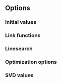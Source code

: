 ## Options

### Initial values

### Link functions

### Linesearch

### Optimization options

### SVD values
